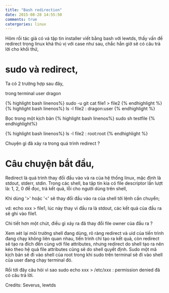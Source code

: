 ```yaml
---
title: "Bash redirection"
date: 2015-08-28 14:55:50
comments: true
catergories: linux
---
```

Hôm rồi tác giả có vá tập tin installer viết bằng bash với lewtds, thấy
vấn đề redirect trong linux khá thú vị với case như sau, chắc hẳn giờ sẽ
có câu trả lời cho khối thứ,


# sudo và redirect,


Ta có 2 trường hợp sau đây,

trong terminal user dragon

{% highlight bash linenos%} sudo -u git cat file1 > file2 {% endhighlight %} 
{% highlight bash linenos%} ls -l file2 : dragon:user {% endhighlight %}

Bọc trong một kịch bản
{% highlight bash linenos%} sudo sh testfile {% endhighlight%}

{% highlight bash linenos%} ls -l file2 : root:root {% endhighlight %}


Chuyện gì đã xảy ra trong quá trình redirect ?


# Câu chuyện bắt đầu,

Redirect là quá trình thay đổi đầu vào và ra của hệ thống linux, mặc
định là stdout, stderr, stdin. Trong các shell, ba tập tin kia có file
descriptor lần lượt là: 1, 2, 0 để đọc, trả kết quả, lỗi cho người dùng
trên shell,


Khi dùng '>' hoặc '<' sẽ thay đổi đầu vào ra của shell tới lệnh cần
chuyển;

vd: echo xxx > file1, lúc này thay vì đầu ra là stdout, các kết quả của
đầu ra sẽ ghi vào file1. 


Chi tiết hơn một chút, điều gì xảy ra đã thay đổi file owner của đầu ra
?


Xem xét lại môi trường shell đang dùng, rõ ràng redirect và uid của tiến
trình đang chạy không liên quan nhau, tiến trình chỉ tạo ra kết quả, còn
redirect sẽ tạo ra đích đến cùng với file attributes, nhưng redirect do
shell tạo ra nên kéo theo hệ quả file attributes cũng sẽ do shell quyết
định. Sudo một mã kịch bản sẽ đi vào shell của root trong khi sudo trên
terminal sẽ đi vào shell của user đang chạy terminal đó.


Rồi tới đây câu hỏi vì sao sudo echo xxx > /etc/xxx : permission denied
đã có câu trả lời.


Credits: Severus, lewtds




